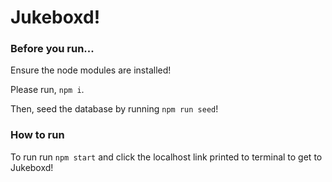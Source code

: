 # Jukeboxd!

### Before you run...
Ensure the node modules are installed!

Please run, `npm i`.

Then, seed the database by running `npm run seed`!

### How to run
To run run `npm start` and click the localhost link printed to terminal to get to Jukeboxd!

